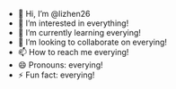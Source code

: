 - 👋 Hi, I’m @lizhen26
- 👀 I’m interested in everything!
- 🌱 I’m currently learning everying!
- 💞️ I’m looking to collaborate on everying!
- 📫 How to reach me everying!
- 😄 Pronouns: everying!
- ⚡ Fun fact: everying!

<!---
lizhen26/lizhen26 is a ✨ special ✨ repository because its `README.md` (this file) appears on your GitHub profile.
You can click the Preview link to take a look at your changes.
--->
